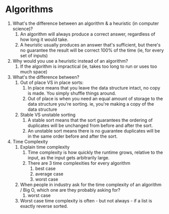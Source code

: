# Algorithms

1. What's the difference between an algorithm & a heuristic (in computer science)?
   1. An algorithm will always produce a correct answer, regardless of how long it would take.
   2. A heuristic usually produces an answer that's sufficient, but there's no guarantee the result will be correct 100% of the time (ie, for every set of inputs)
2. Why would you use a heuristic instead of an algorithm?
   1. If the algorithm is impractical (ie, takes too long to run or uses too much space)
3. What's the difference between?
   1. Out of place VS in place sorts:
      1. In place means that you leave the data structure intact, no copy is made. You simply shuffle things around.
      2. Out of place is when you need an equal amount of storage to the data structure you're sorting. ie, you're making a copy of the data structure
   2. Stable VS unstable sorting
      1. A stable sort means that the sort guarantees the ordering of duplicates will be unchanged from before and after the sort.
      2. An unstable sort means there is no guarantee duplicates will be in the same order before and after the sort.
4. Time Complexity
   1. Explain time complexity
      1. Time complexity is how quickly the runtime grows, relative to the input, as the input gets arbitrarily large.
      2. There are 3 time complexities for every algorithm
         1. best case
         2. average case
         3. worst case
   2. When people in industry ask for the time complexity of an algorithm / Big O, which one are they probably asking for?
      1. worst case
   3. Worst case time complexity is often - but not always - if a list is exactly reverse sorted.